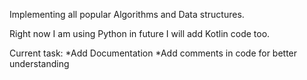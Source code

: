 Implementing all popular Algorithms and Data structures.

Right now I am using Python in future I will add Kotlin code too.

Current task:
*Add Documentation
*Add comments in code for better understanding
